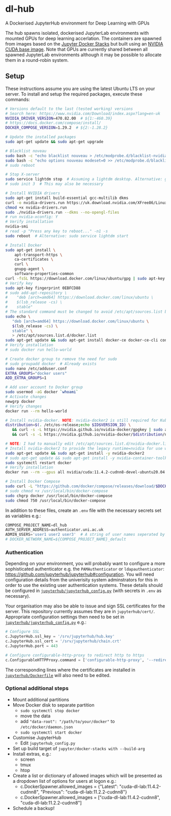 # dl-hub
A Dockerised JupyterHub environment for Deep Learning with GPUs

The hub spawns isolated, dockerised JupyterLab environments with mounted GPUs for deep learning accerlation. The containers are spawned from images based on the [Jupyter Docker Stacks](https://github.com/jupyter/docker-stacks) but built using an [NVIDIA CUDA base image](https://hub.docker.com/r/nvidia/cuda). Note that GPUs are currently shared between all spawned JupyterLab environments although it may be possible to allocate them in a round-robin system. 

## Setup
These instructions assume you are using the latest Ubuntu LTS on your server. To install and setup the required packages, execute these commands:

```bash
# Versions default to the last (tested working) versions
# Search here: https://www.nvidia.com/Download/index.aspx?lang=en-uk
NVIDIA_DRIVER_VERSION=470.82.00  # ${1:-460.39}
# https://docs.docker.com/compose/install/
DOCKER_COMPOSE_VERSION=1.29.2  # ${2:-1.28.2}

# Update the installed packages
sudo apt-get update && sudo apt-get upgrade

# Blacklist noveau
sudo bash -c "echo blacklist nouveau > /etc/modprobe.d/blacklist-nvidia-nouveau.conf"
sudo bash -c "echo options nouveau modeset=0 >> /etc/modprobe.d/blacklist-nvidia-nouveau.conf"
# sudo reboot

# Stop X-server
sudo service lightdm stop  # Assuming a lightdm desktop. Alternative: gdm | kdm
# sudo init 3  # This may also be necessary

# Install NVIDIA drivers
sudo apt-get install build-essential gcc-multilib dkms
curl -o nvidia-drivers.run https://uk.download.nvidia.com/XFree86/Linux-x86_64/$NVIDIA_DRIVER_VERSION/NVIDIA-Linux-x86_64-$NVIDIA_DRIVER_VERSION.run
chmod +x nvidia-drivers.run
sudo ./nvidia-drivers.run --dkms --no-opengl-files
# run nvidia-xconfig: Y
# Verify installation
nvidia-smi
# read -p "Press any key to reboot..." -n1 -s
sudo reboot  # Alternative: sudo service lightdm start

# Install Docker
sudo apt-get install \
    apt-transport-https \
    ca-certificates \
    curl \
    gnupg-agent \
    software-properties-common
curl -fsSL https://download.docker.com/linux/ubuntu/gpg | sudo apt-key add -
# Verify key
sudo apt-key fingerprint 0EBFCD88
# sudo add-apt-repository \
#    "deb [arch=amd64] https://download.docker.com/linux/ubuntu \
#    $(lsb_release -cs) \
#    stable"
# The standard command must be changed to avoid /etc/apt/sources.list being purged by Puppet
sudo echo \
   "deb [arch=amd64] https://download.docker.com/linux/ubuntu \
   $(lsb_release -cs) \
   stable" \
   > /etc/apt/sources.list.d/docker.list
sudo apt-get update && sudo apt-get install docker-ce docker-ce-cli containerd.io
# Verify installation
# sudo docker run hello-world

# Create docker group to remove the need for sudo
# sudo groupadd docker  # Already exists
sudo nano /etc/adduser.conf
EXTRA_GROUPS="docker users"
ADD_EXTRA_GROUPS=1

# Add user account to Docker group
sudo usermod -aG docker `whoami`
# Activate changes
newgrp docker
# Verify changes
docker run --rm hello-world

# Install nvidia-docker. NOTE: nvidia-docker2 is still required for Kubernetes but otherwise only nvidia-container-toolkit
distribution=$(. /etc/os-release;echo $ID$VERSION_ID) \
   && curl -s -L https://nvidia.github.io/nvidia-docker/gpgkey | sudo apt-key add - \
   && curl -s -L https://nvidia.github.io/nvidia-docker/$distribution/nvidia-docker.list | sudo tee /etc/apt/sources.list.d/nvidia-docker.list

# NOTE: I had to manually edit /etc/apt/sources.list.d/nvidia-docker.list to change 18.04 to 20.04
# Install nvidia-docker2 to provide the legacy runtime=nvidia for use with docker-compose
sudo apt-get update && sudo apt-get install -y nvidia-docker2
# sudo apt-get update && sudo apt-get install -y nvidia-container-toolkit
sudo systemctl restart docker
# Verify installation
docker run --rm --gpus all nvidia/cuda:11.4.2-cudnn8-devel-ubuntu20.04 nvidia-smi

# Install Docker Compose
sudo curl -L "https://github.com/docker/compose/releases/download/$DOCKER_COMPOSE_VERSION/docker-compose-$(uname -s)-$(uname -m)" -o /usr/local/bin/docker-compose
# sudo chmod +x /usr/local/bin/docker-compose
sudo chgrp docker /usr/local/bin/docker-compose
sudo chmod 750 /usr/local/bin/docker-compose
```

In addition to these files, create an `.env` file with the necessary secrets set as variables e.g.:

```python
COMPOSE_PROJECT_NAME=dl_hub
AUTH_SERVER_ADDRESS=authenticator.uni.ac.uk
ADMIN_USERS='user1 user2 user3'  # A string of user names seperated by spaces
# DOCKER_NETWORK_NAME=${COMPOSE_PROJECT_NAME}_default
```

### Authentication

Depending on your environment, you will probably want to configure a more sophisticated authenticator e.g. the `PAMAuthenticator` or `ldapauthenticator`: https://github.com/jupyterhub/jupyterhub#configuration. You will need configuration details from the univerisity system adminstrators for this in order to use the existing user authentication systems. These details should be configured in [`jupyterhub/jupyterhub_config.py`](https://github.com/bdevans/dl-hub/blob/main/jupyterhub/jupyterhub_config.py) (with secrets in `.env` as necessary).

Your organisation may also be able to issue and sign SSL certificates for the server. This repository currently assumes they are in `jupyterhub/cert/`. Appropriate configuration settings then need to be set in [`jupyterhub/jupyterhub_config.py`](https://github.com/bdevans/dl-hub/blob/main/jupyterhub/jupyterhub_config.py) e.g.: 

```python
# Configure SSL
c.JupyterHub.ssl_key = '/srv/jupyterhub/hub.key'
c.JupyterHub.ssl_cert = '/srv/jupyterhub/chain.crt'
c.JupyterHub.port = 443

# Configure configurable-http-proxy to redirect http to https
c.ConfigurableHTTPProxy.command = ['configurable-http-proxy', '--redirect-port', '80']
```

The corresponding lines where the certificates are installed in [`jupyterhub/Dockerfile`](https://github.com/bdevans/dl-hub/blob/main/jupyterhub/Dockerfile) will also need to be edited. 

### Optional additional steps

* Mount additional partitions
* Move Docker disk to separate partition
    - `sudo systemctl stop docker`
    - move the data
    - add `"data-root": "/path/to/your/docker"` to `/etc/docker/daemon.json`
    - `sudo systemctl start docker`
* Customise JupyterHub
    - Edit `jupyterhub_config.py`
* Set up build target of `jupyter/docker-stacks with --build-arg`
* Install extras, e.g.:
    - screen
    - tmux
    - htop
* Create a list or dictionary of allowed images which will be presented as a dropdown list of options for users at logon e.g.:
    - c.DockerSpawner.allowed_images = {"Latest": "cuda-dl-lab:11.4.2-cudnn8", "Previous": "cuda-dl-lab:11.2.2-cudnn8"}
    - c.DockerSpawner.allowed_images = ["cuda-dl-lab:11.4.2-cudnn8", "cuda-dl-lab:11.2.2-cudnn8"]
* Schedule a backup!
